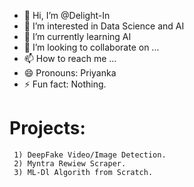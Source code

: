- 👋 Hi, I’m @Delight-In
- 👀 I’m interested in Data Science and AI
- 🌱 I’m currently learning AI
- 💞️ I’m looking to collaborate on ...
- 📫 How to reach me ...
- 😄 Pronouns: Priyanka
- ⚡ Fun fact: Nothing.

# Projects:

     1) DeepFake Video/Image Detection.
     2) Myntra Rewiew Scraper.
     3) ML-Dl Algorith from Scratch.

